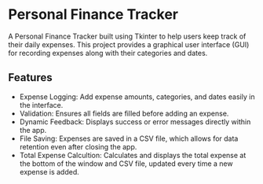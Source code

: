 # Personal Finance Tracker

A Personal Finance Tracker built using Tkinter to help users keep track of their daily expenses. This project provides a graphical user interface (GUI) for recording expenses along with their categories and dates. 

## Features

- Expense Logging: Add expense amounts, categories, and dates easily in the interface.
- Validation: Ensures all fields are filled before adding an expense.
- Dynamic Feedback: Displays success or error messages directly within the app. 
- File Saving: Expenses are saved in a CSV file, which allows for data retention even after closing the app.
- Total Expense Calcultion: Calculates and displays the total expense at the bottom of the window and CSV file, updated every time a new expense is added.